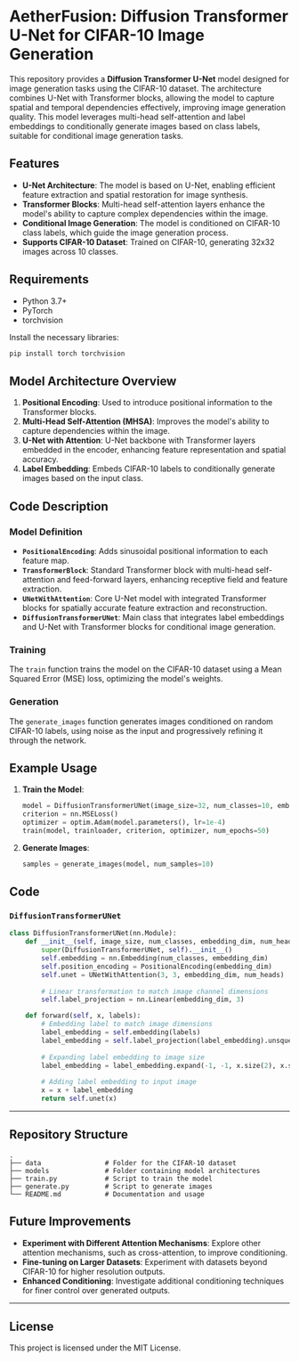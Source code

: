 # AetherFusion: Diffusion Transformer U-Net for CIFAR-10 Image Generation

This repository provides a **Diffusion Transformer U-Net** model designed for image generation tasks using the CIFAR-10 dataset. The architecture combines U-Net with Transformer blocks, allowing the model to capture spatial and temporal dependencies effectively, improving image generation quality. This model leverages multi-head self-attention and label embeddings to conditionally generate images based on class labels, suitable for conditional image generation tasks.

## Features
- **U-Net Architecture**: The model is based on U-Net, enabling efficient feature extraction and spatial restoration for image synthesis.
- **Transformer Blocks**: Multi-head self-attention layers enhance the model's ability to capture complex dependencies within the image.
- **Conditional Image Generation**: The model is conditioned on CIFAR-10 class labels, which guide the image generation process.
- **Supports CIFAR-10 Dataset**: Trained on CIFAR-10, generating 32x32 images across 10 classes.

## Requirements
- Python 3.7+
- PyTorch
- torchvision

Install the necessary libraries:
```bash
pip install torch torchvision
```

## Model Architecture Overview

1. **Positional Encoding**: Used to introduce positional information to the Transformer blocks.
2. **Multi-Head Self-Attention (MHSA)**: Improves the model's ability to capture dependencies within the image.
3. **U-Net with Attention**: U-Net backbone with Transformer layers embedded in the encoder, enhancing feature representation and spatial accuracy.
4. **Label Embedding**: Embeds CIFAR-10 labels to conditionally generate images based on the input class.

## Code Description

### Model Definition
- **`PositionalEncoding`**: Adds sinusoidal positional information to each feature map.
- **`TransformerBlock`**: Standard Transformer block with multi-head self-attention and feed-forward layers, enhancing receptive field and feature extraction.
- **`UNetWithAttention`**: Core U-Net model with integrated Transformer blocks for spatially accurate feature extraction and reconstruction.
- **`DiffusionTransformerUNet`**: Main class that integrates label embeddings and U-Net with Transformer blocks for conditional image generation.

### Training
The `train` function trains the model on the CIFAR-10 dataset using a Mean Squared Error (MSE) loss, optimizing the model's weights.

### Generation
The `generate_images` function generates images conditioned on random CIFAR-10 labels, using noise as the input and progressively refining it through the network.

## Example Usage

1. **Train the Model**:
   ```python
   model = DiffusionTransformerUNet(image_size=32, num_classes=10, embedding_dim=128, num_heads=4).cuda()
   criterion = nn.MSELoss()
   optimizer = optim.Adam(model.parameters(), lr=1e-4)
   train(model, trainloader, criterion, optimizer, num_epochs=50)
   ```

2. **Generate Images**:
   ```python
   samples = generate_images(model, num_samples=10)
   ```

## Code

### `DiffusionTransformerUNet`

```python
class DiffusionTransformerUNet(nn.Module):
    def __init__(self, image_size, num_classes, embedding_dim, num_heads):
        super(DiffusionTransformerUNet, self).__init__()
        self.embedding = nn.Embedding(num_classes, embedding_dim)
        self.position_encoding = PositionalEncoding(embedding_dim)
        self.unet = UNetWithAttention(3, 3, embedding_dim, num_heads)
        
        # Linear transformation to match image channel dimensions
        self.label_projection = nn.Linear(embedding_dim, 3)

    def forward(self, x, labels):
        # Embedding label to match image dimensions
        label_embedding = self.embedding(labels)
        label_embedding = self.label_projection(label_embedding).unsqueeze(-1).unsqueeze(-1)
        
        # Expanding label embedding to image size
        label_embedding = label_embedding.expand(-1, -1, x.size(2), x.size(3))
        
        # Adding label embedding to input image
        x = x + label_embedding
        return self.unet(x)
```

---

## Repository Structure

```plaintext
.
├── data                # Folder for the CIFAR-10 dataset
├── models              # Folder containing model architectures
├── train.py            # Script to train the model
├── generate.py         # Script to generate images
└── README.md           # Documentation and usage
```

## Future Improvements

- **Experiment with Different Attention Mechanisms**: Explore other attention mechanisms, such as cross-attention, to improve conditioning.
- **Fine-tuning on Larger Datasets**: Experiment with datasets beyond CIFAR-10 for higher resolution outputs.
- **Enhanced Conditioning**: Investigate additional conditioning techniques for finer control over generated outputs.

---

## License
This project is licensed under the MIT License.
